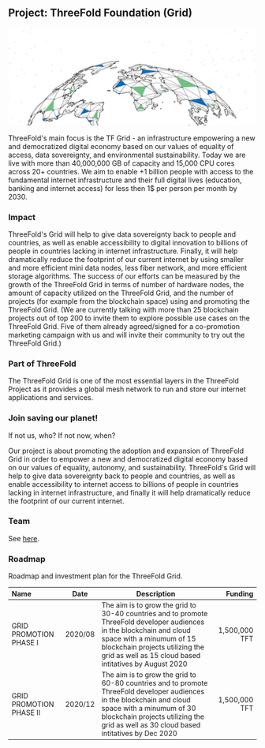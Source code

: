 ## Project: ThreeFold Foundation (Grid)

![](../img/foundation_globe.jpg)

ThreeFold's main focus is the TF Grid - an infrastructure empowering a new and democratized digital economy based on our values of equality of access, data sovereignty, and environmental sustainability. Today we are live with more than 40,000,000 GB of capacity and 15,000 CPU cores across 20+ countries. We aim to enable +1 billion people with access to the fundamental internet infrastructure and their full digital lives (education, banking and internet access) for less then 1$ per person per month by 2030.

### Impact

ThreeFold's Grid will help to give data sovereignty back to people and countries, as well as enable accessibility to digital innovation to billions of people in countries lacking in internet infrastructure. Finally, it will help dramatically reduce the footprint of our current internet by using smaller and more efficient mini data nodes, less fiber network, and more efficient storage algorithms. The success of our efforts can be measured by the growth of the ThreeFold Grid in terms of number of hardware nodes, the amount of capacity utilized on the ThreeFold Grid, and the number of projects (for example from the blockchain space) using and promoting the ThreeFold Grid. (We are currently talking with more than 25 blockchain projects out of top 200 to invite them to explore possible use cases on the ThreeFold Grid. Five of them already agreed/signed for a co-promotion marketing campaign with us and will invite their community to try out the ThreeFold Grid.)

### Part of ThreeFold

The ThreeFold Grid is one of the most essential layers in the ThreeFold Project as it provides a global mesh network to run and store our internet applications and services.

### Join saving our planet!

If not us, who? If not now, when?

Our project is about promoting the adoption and expansion of ThreeFold Grid in order to empower a new and democratized digital economy based on our values of equality, autonomy, and sustainability. ThreeFold's Grid will help to give data sovereignty back to people and countries, as well as enable accessibility to internet access to billions of people in countries lacking in internet infrastructure, and finally it will help dramatically reduce the footprint of our current internet.

### Team

See [here](http://threefold.io/public/#/team).

### Roadmap

Roadmap and investment plan for the ThreeFold Grid.

| Name         | Date   | Description | Funding |
|:-------------|--------|-----------------|---------:|
| GRID PROMOTION PHASE I |  2020/08 | The aim is to grow the grid to 30-40 countries and to promote ThreeFold developer audiences in the blockchain and cloud space with a minumum of 15 blockchain projects utilizing the grid as well as 15 cloud based intitatives by August 2020 | 1,500,000 TFT |
| GRID PROMOTION PHASE II | 2020/12|  The aim is to grow the grid to 60-80 countries and to promote ThreeFold developer audiences in the blockchain and cloud space with a minumum of 30 blockchain projects utilizing the grid as well as 30 cloud based intitatives by Dec 2020 | 1,500,000 TFT | 


